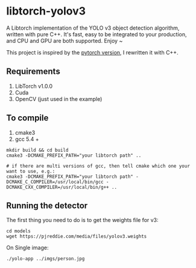 # libtorch-yolov3
A Libtorch implementation of the YOLO v3 object detection algorithm, written with pure C++. It's fast, easy to be integrated to your production, and CPU and GPU are both supported. Enjoy ~

This project is inspired by the [pytorch version](https://github.com/ayooshkathuria/pytorch-yolo-v3), I rewritten it with C++.

## Requirements
1. LibTorch v1.0.0
2. Cuda
3. OpenCV (just used in the example)


## To compile
1. cmake3
2. gcc 5.4 +



```
mkdir build && cd build
cmake3 -DCMAKE_PREFIX_PATH="your libtorch path" ..

# if there are multi versions of gcc, then tell cmake which one your want to use, e.g.:
cmake3 -DCMAKE_PREFIX_PATH="your libtorch path" -DCMAKE_C_COMPILER=/usr/local/bin/gcc -DCMAKE_CXX_COMPILER=/usr/local/bin/g++ ..
```


## Running the detector

The first thing you need to do is to get the weights file for v3:

```
cd models
wget https://pjreddie.com/media/files/yolov3.weights 
```

On Single image:
```
./yolo-app ../imgs/person.jpg
```
